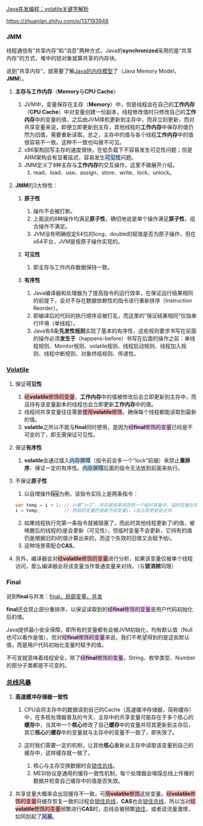 [Java并发编程：volatile关键字解析](https://www.cnblogs.com/dolphin0520/p/3920373.html)

https://zhuanlan.zhihu.com/p/137193948





### JMM

线程通信有“共享内存”和“消息”两种方式，Java的**synchronized**采用的是“共享内存”的方式，堆中的锁对象就算共享的内存块。

说到”共享内存“，就需要了解[Java的内存模型](https://www.infoq.cn/profile/1C70A577591245/publish)了（Java Memory Model，**JMM**）。

1. **主存与工作内存**（**Memory**与**CPU Cache**）
   1. JVM中，变量保存在主存（**Memory**）中，但是线程会在自己的**工作内存**（**CPU Cache**）中对变量创建一份副本，线程修改值时只修改自己的**工作内存**中的变量的值，之后由JVM择机更新到主存中，而非立刻更新，而对共享变量来说，即便立即更新到主存，其他线程的**工作内存**中保存的值仍然为旧值，需要重新读取，总之，主存中的值与各个线程**工作内存**中的值很容易不一致。这种不一致也叫做不可见。
   2. x86架构回写主存的速度很快，在低负载下不容易发生可见性问题；但是ARM架构会有显著延迟，容易发生<span style=background:#c2e2ff>可见性</span>问题。
   3. JMM定义了8种主存与**工作内存**的交互操作，这里不做展开介绍。
      1. read、load、use、assign、store、write、lock、unlock。
   
2. **JMM**的3大特性：

   1. **原子性**
      1. 操作不会被打断。
      2. 上面说的8种操作均满足**原子性**，确切地说是单个操作满足**原子性**，组合操作不满足。
      3. JVM没有明确规定64位的long、double的赋值是否为原子操作，但在x64平台，JVM是按原子操作实现的。
   2. **可见性**

      1. 即主存与工作内存数据保持一致。

   3. **有序性**
      1. Java编译器和处理器为了提高指令的运行效率，在保证运行结果相同的前提下，会对不存在数据依赖性的指令进行重新排序（Instruction Reorder）。
      2. 即编译后的代码的执行顺序会被打乱，而这里的”保证结果相同“仅指串行环境（单线程）。
      3. Java有8条**先发性规则**实现了基本的有序性，这些规则要求书写在前面的操作必须**发生于**（happens-before）书写在后面的操作之前：单线程规则、Monitor规则、volatile规则、线程启动规则、线程加入规则、线程中断规则、对象终结规则、传递性。




### [Volatile](https://www.cnblogs.com/dolphin0520/p/3920373.html)

1. 保证**可见性**

   1. <span style=background:#ffb8b8>经**volatile**修饰的变量</span>，**工作内存**中的值被修改后会立即更新到主存中，而且持有该变量副本的线程也会立即更新**工作内存**中的值。
   2. 线程间共享变量往往需要<span style=background:#ffb8b8>使用**volatile**修饰</span>，确保每个线程都能读取到最新的值。
   3. **volatile**之所以不能与**final**同时使用，是因为<span style=background:#f8d2ff>经**final**修饰的变量</span>已经是不可变的了，即无需保证可见性。

2. 保证**有序性**

   1. **volatile**会通过插入<span style=background:#c2e2ff>内存屏障</span>（指令前会多一个”lock“前缀）来禁止**重排序**、保证一定的有序性。<span style=background:#c2e2ff>内存屏障</span>后面的指令无法放到前面来执行。

3. 不保证**原子性**

   1. 以自增操作<span style=background:#b3b3b3>i++</span>为例，该指令实际上是两条指令：

   ```java
   var temp = i + 1; // 计算“i+1”，并将其结果保存到一个临时变量中，临时变量在寄存器中，不涉及主存
   i = temp;         // 将临时变量的值赋予给变量i，i会立即更新到主存
   ```

   2. 如果线程执行完第一条指令就被阻塞了，而此时其他线程更新了i的值，被唤醒后的线程的i是会更新（可见性），但临时变量不会更新，它持有的值仍是根据旧的i的值计算出来的，而这个失效的旧值又会赋予给i。
   3. 这种场景需配合**CAS**。

3. 另外，编译器会对<span style=background:#ffb8b8>经**volatile**修饰的变量</span>进行分析，如果该变量仅被单个线程访问，那么编译器会将该变量当作普通变量来对待。（与**锁消除**同理）



### Final

说到**final**与并发：[final、局部变量、并发](https://segmentfault.com/q/1010000019193209)

**final**还会禁止部分重排序，以保证读取到的<span style=background:#f8d2ff>经**final**修饰的变量</span>是用户代码初始化后的值。

Java提供最小安全保障，即所有的变量都有会被JVM初始化，均有默认值（Null也可以看作是值），但对<span style=background:#f8d2ff>经**final**修饰的变量</span>来说，我们不希望得到的是这些默认值，而是用户代码初始化变量时赋予的值。

不可变就意味着线程安全，除了<span style=background:#f8d2ff>经**final**修饰的变量</span>，String、枚举类型、Number的部分子类都是不可变的。



### [总线风暴](https://cloud.tencent.com/developer/article/1707875)

1. **高速缓冲存储器一致性**
   1. CPU会将主存中的数据读到自己的Cache（高速缓冲存储器，简称缓存）中，在多核处理器普及的今天，主存中的共享变量可能存在于多个核心的**缓存**中，当其中一个**核心**修改了自己**缓存**中的变量并将其更新到主存后，其它**核心**的**缓存**中的变量就与主存中的变量不一致了，即失效了。
   2. 这时我们需要一定的机制，让其他**核心**重新从主存中读取该变量到自己的缓存中，这样缓存就一致了。
   
      1. 核心与主存交换数据时会<u>锁住总线</u>。
      2. MESI协议是通用的缓存一致性机制，每个处理器会嗅探总线上传播的数据并检查自己缓存中的值是否失效。
   
3. 共享变量大概率会出现缓存不一致，可<span style=background:#ffb8b8>用**volatile**修饰</span>这些变量。<span style=background:#ffb8b8>经**volatile**修饰的变量</span>将缓存恢复一致的过程会<u>锁住总线</u>，**CAS**也会<u>锁住总线</u>，所以当对<span style=background:#ffb8b8>经**volatile**修饰的变量</span>频繁进行**CAS**时，总线会被频繁<u>锁住</u>，或者说流量激增，如同刮起了<span style=background:#c9ccff>风暴</span>。
